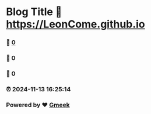# Blog Title :link: https://LeonCome.github.io 
### :page_facing_up: [0](https://LeonCome.github.io/tag.html) 
### :speech_balloon: 0 
### :hibiscus: 0 
### :alarm_clock: 2024-11-13 16:25:14 
### Powered by :heart: [Gmeek](https://github.com/Meekdai/Gmeek)
